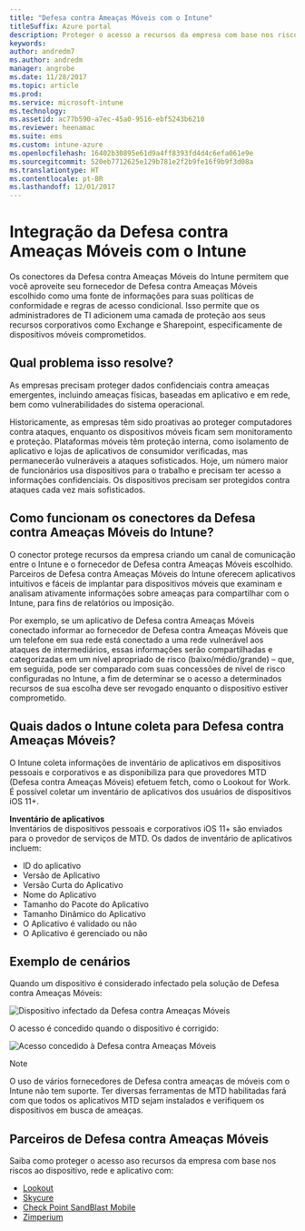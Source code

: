 ```yaml
---
title: "Defesa contra Ameaças Móveis com o Intune"
titleSuffix: Azure portal
description: Proteger o acesso a recursos da empresa com base nos riscos do dispositivo
keywords: 
author: andredm7
ms.author: andredm
manager: angrobe
ms.date: 11/28/2017
ms.topic: article
ms.prod: 
ms.service: microsoft-intune
ms.technology: 
ms.assetid: ac77b590-a7ec-45a0-9516-ebf5243b6210
ms.reviewer: heenamac
ms.suite: ems
ms.custom: intune-azure
ms.openlocfilehash: 16402b30895e61d9a4ff8393fd4d4c6efa061e9e
ms.sourcegitcommit: 520eb7712625e129b781e2f2b9fe16f9b9f3d08a
ms.translationtype: HT
ms.contentlocale: pt-BR
ms.lasthandoff: 12/01/2017
---
```

# <a name="mobile-threat-defense-integration-with-intune"></a>Integração da Defesa contra Ameaças Móveis com o Intune


Os conectores da Defesa contra Ameaças Móveis do Intune permitem que você aproveite seu fornecedor de Defesa contra Ameaças Móveis escolhido como uma fonte de informações para suas políticas de conformidade e regras de acesso condicional. Isso permite que os administradores de TI adicionem uma camada de proteção aos seus recursos corporativos como Exchange e Sharepoint, especificamente de dispositivos móveis comprometidos.

## <a name="what-problem-does-this-solve"></a>Qual problema isso resolve?

As empresas precisam proteger dados confidenciais contra ameaças emergentes, incluindo ameaças físicas, baseadas em aplicativo e em rede, bem como vulnerabilidades do sistema operacional.

Historicamente, as empresas têm sido proativas ao proteger computadores contra ataques, enquanto os dispositivos móveis ficam sem monitoramento e proteção. Plataformas móveis têm proteção interna, como isolamento de aplicativo e lojas de aplicativos de consumidor verificadas, mas permanecerão vulneráveis a ataques sofisticados. Hoje, um número maior de funcionários usa dispositivos para o trabalho e precisam ter acesso a informações confidenciais. Os dispositivos precisam ser protegidos contra ataques cada vez mais sofisticados.

## <a name="how-the-intune-mobile-threat-defense-connectors-work"></a>Como funcionam os conectores da Defesa contra Ameaças Móveis do Intune?

O conector protege recursos da empresa criando um canal de comunicação entre o Intune e o fornecedor de Defesa contra Ameaças Móveis escolhido. Parceiros de Defesa contra Ameaças Móveis do Intune oferecem aplicativos intuitivos e fáceis de implantar para dispositivos móveis que examinam e analisam ativamente informações sobre ameaças para compartilhar com o Intune, para fins de relatórios ou imposição. 

Por exemplo, se um aplicativo de Defesa contra Ameaças Móveis conectado informar ao fornecedor de Defesa contra Ameaças Móveis que um telefone em sua rede está conectado a uma rede vulnerável aos ataques de intermediários, essas informações serão compartilhadas e categorizadas em um nível apropriado de risco (baixo/médio/grande) – que, em seguida, pode ser comparado com suas concessões de nível de risco configuradas no Intune, a fim de determinar se o acesso a determinados recursos de sua escolha deve ser revogado enquanto o dispositivo estiver comprometido.

## <a name="what-data-does-intune-collect-for-mobile-threat-defense"></a>Quais dados o Intune coleta para Defesa contra Ameaças Móveis?

O Intune coleta informações de inventário de aplicativos em dispositivos pessoais e corporativos e as disponibiliza para que provedores MTD (Defesa contra Ameaças Móveis) efetuem fetch, como o Lookout for Work. É possível coletar um inventário de aplicativos dos usuários de dispositivos iOS 11+.

**Inventário de aplicativos**  
Inventários de dispositivos pessoais e corporativos iOS 11+ são enviados para o provedor de serviços de MTD. Os dados de inventário de aplicativos incluem:

 - ID do aplicativo
 - Versão de Aplicativo
 - Versão Curta do Aplicativo
 - Nome do Aplicativo
 - Tamanho do Pacote do Aplicativo
 - Tamanho Dinâmico do Aplicativo
 - O Aplicativo é validado ou não
 - O Aplicativo é gerenciado ou não

## <a name="sample-scenarios"></a>Exemplo de cenários

Quando um dispositivo é considerado infectado pela solução de Defesa contra Ameaças Móveis:

![Dispositivo infectado da Defesa contra Ameaças Móveis](./media/MTD-image-1.png)

O acesso é concedido quando o dispositivo é corrigido:

![Acesso concedido à Defesa contra Ameaças Móveis](./media/MTD-image-2.png)

> [!NOTE] 
> O uso de vários fornecedores de Defesa contra ameaças de móveis com o Intune não tem suporte. Ter diversas ferramentas de MTD habilitadas fará com que todos os aplicativos MTD sejam instalados e verifiquem os dispositivos em busca de ameaças.

## <a name="mobile-threat-defense-partners"></a>Parceiros de Defesa contra Ameaças Móveis

Saiba como proteger o acesso aso recursos da empresa com base nos riscos ao dispositivo, rede e aplicativo com:

- [Lookout](lookout-mobile-threat-defense-connector.md)
- [Skycure](skycure-mobile-threat-defense-connector.md)
- [Check Point SandBlast Mobile](checkpoint-sandblast-mobile-mobile-threat-defense-connector.md)
- [Zimperium](zimperium-mobile-threat-defense-connector.md)
